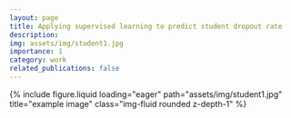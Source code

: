 ```yaml
---
layout: page
title: Applying supervised learning to predict student dropout rate
description: 
img: assets/img/student1.jpg
importance: 1
category: work
related_publications: false
---
```





<div class="row justify-content-sm-center">
  <div class="col-sm-8 mt-3 mt-md-0">
     {% include figure.liquid loading="eager" path="assets/img/student1.jpg" title="example image" class="img-fluid rounded z-depth-1" %}
  </div>      
</div>
